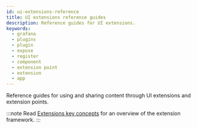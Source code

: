 ```yaml
---
id: ui-extensions-reference
title: UI extensions reference guides
description: Reference guides for UI extensions.
keywords:
  - grafana
  - plugins
  - plugin
  - expose
  - register
  - component
  - extension point
  - extension
  - app
---
```


Reference guides for using and sharing content through UI extensions and extension points.

:::note
Read [Extensions key concepts](../../key-concepts/ui-extensions) for an overview of the extension framework.
:::

<DocLinkList />
